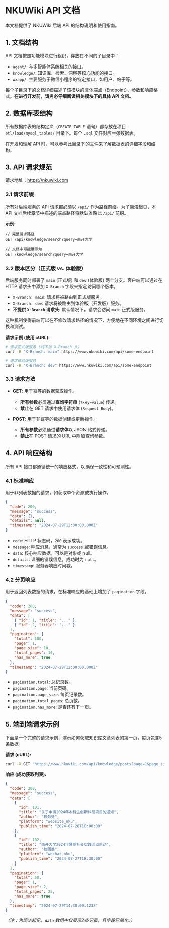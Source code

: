 # NKUWiki API 文档

本文档提供了 NKUWiki 后端 API 的结构说明和使用指南。

## 1. 文档结构

API 文档按照功能模块进行组织，存放在不同的子目录中：

-   `agent/`: 与多智能体系统相关的接口。
-   `knowledge/`: 知识库、检索、洞察等核心功能的接口。
-   `wxapp/`: 主要服务于微信小程序的特定接口，如用户、帖子等。

每个子目录下的文档详细描述了该模块的具体端点（Endpoint）、参数和响应格式。**在进行开发前，请务必仔细阅读相关模块下的具体 API 文档。**

## 2. 数据库表结构

所有数据库表的结构定义（`CREATE TABLE` 语句）都存放在项目 `etl/load/mysql_tables/` 目录下。每个 `.sql` 文件对应一张数据表。

在开发和理解 API 时，可以参考此目录下的文件来了解数据表的详细字段和结构。

## 3. API 请求规范

请求地址：https://nkuwiki.com

### 3.1 请求前缀

所有对后端服务的 API 请求都必须以 `/api/` 作为路径前缀。为了简洁起见，本 API 文档后续章节中描述的端点路径将默认省略此 `/api/` 前缀。

**示例:**
```
// 完整请求路径
GET /api/knowledge/search?query=南开大学

// 文档中可能展示为
GET /knowledge/search?query=南开大学
```

### 3.2 版本区分（正式版 vs. 体验版）

后端服务同时部署了 `main` (正式版) 和 `dev` (体验版) 两个分支。客户端可以通过在 HTTP 请求头中添加 `X-Branch` 字段来指定访问哪个版本。

-   `X-Branch: main`: 请求将被路由到正式版服务。
-   `X-Branch: dev`: 请求将被路由到体验版（开发版）服务。
-   **不提供 `X-Branch` 请求头**: 默认情况下，请求会访问 `main` 正式版服务。

这种机制使得前端可以在不修改请求路径的情况下，方便地在不同环境之间进行切换和测试。

**请求示例 (使用 cURL):**

```bash
# 请求正式版服务 (或不加 X-Branch 头)
curl -H "X-Branch: main" https://www.nkuwiki.com/api/some-endpoint

# 请求体验版服务
curl -H "X-Branch: dev" https://www.nkuwiki.com/api/some-endpoint
```

### 3.3 请求方法

-   **GET**: 用于幂等的数据获取操作。
    -   **所有参数**必须通过**查询字符串** (`?key=value`) 传递。
    -   **禁止**在 GET 请求中使用请求体 (`Request Body`)。

-   **POST**: 用于非幂等的数据创建或更新操作。
    -   **所有参数**必须通过**请求体**以 JSON 格式传递。
    -   **禁止**在 POST 请求的 URL 中附加查询参数。

## 4. API 响应结构

所有 API 接口都遵循统一的响应格式，以确保一致性和可预测性。

### 4.1 标准响应

用于非列表数据的请求，如获取单个资源或执行操作。

```json
{
  "code": 200,
  "message": "success",
  "data": {},
  "details": null,
  "timestamp": "2024-07-29T12:00:00.000Z"
}
```
-   `code`: HTTP 状态码，`200` 表示成功。
-   `message`: 响应消息，通常为 `success` 或错误信息。
-   `data`: 核心响应数据，可以是对象或 null。
-   `details`: 详细的错误信息，成功时为 `null`。
-   `timestamp`: 服务器响应时间戳。

### 4.2 分页响应

用于返回列表数据的请求，在标准响应的基础上增加了 `pagination` 字段。

```json
{
  "code": 200,
  "message": "success",
  "data": [
    { "id": 1, "title": "..." },
    { "id": 2, "title": "..." }
  ],
  "pagination": {
    "total": 100,
    "page": 1,
    "page_size": 10,
    "total_pages": 10,
    "has_more": true
  },
  "timestamp": "2024-07-29T12:00:00.000Z"
}
```
-   `pagination.total`: 总记录数。
-   `pagination.page`: 当前页码。
-   `pagination.page_size`: 每页记录数。
-   `pagination.total_pages`: 总页数。
-   `pagination.has_more`: 是否还有下一页。

## 5. 端到端请求示例

下面是一个完整的请求示例，演示如何获取知识库文章列表的第一页，每页包含5条数据。

**请求 (cURL):**
```bash
curl -X GET "https://www.nkuwiki.com/api/knowledge/posts?page=1&page_size=5"
```

**响应 (成功获取列表):**
```json
{
  "code": 200,
  "message": "success",
  "data": [
    {
      "id": 101,
      "title": "关于申请2024年本科生创新科研项目的通知",
      "author": "教务处",
      "platform": "website_nku",
      "publish_time": "2024-07-28T10:00:00"
    },
    {
      "id": 102,
      "title": "南开大学2024年暑期社会实践活动启动",
      "author": "校团委",
      "platform": "wechat_nku",
      "publish_time": "2024-07-27T18:30:00"
    }
  ],
  "pagination": {
    "total": 50,
    "page": 1,
    "page_size": 2,
    "total_pages": 25,
    "has_more": true
  },
  "timestamp": "2024-07-29T14:30:00.123Z"
}
```
*（注：为简洁起见，`data` 数组中仅展示2条记录，且字段已简化。）* 